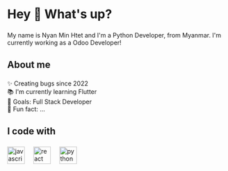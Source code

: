 <h1 align="left">Hey 👋 What's up?</h1>

###

<p align="left">My name is Nyan Min Htet and I'm a Python Developer, from Myanmar. I'm currently working as a Odoo Developer!</p>

###

<h2 align="left">About me</h2>

###

<p align="left">✨ Creating bugs since 2022<br>📚 I'm currently learning Flutter<br>🎯 Goals: Full Stack Developer<br>🎲 Fun fact: ...</p>

###

<h2 align="left">I code with</h2>

###

<div align="left">
  <img src="https://cdn.jsdelivr.net/gh/devicons/devicon/icons/javascript/javascript-original.svg" height="40" alt="javascript logo"  />
  <img width="12" />
  <img src="https://cdn.jsdelivr.net/gh/devicons/devicon/icons/react/react-original.svg" height="40" alt="react logo"  />
  <img width="12" />
  <img src="https://cdn.jsdelivr.net/gh/devicons/devicon/icons/python/python-original.svg" height="40" alt="python logo"  />
</div>

###
